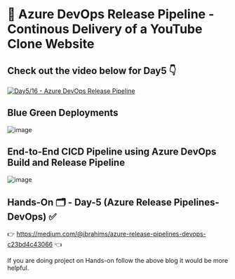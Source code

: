 # 🚀 Azure DevOps Release Pipeline - Continous Delivery of a YouTube Clone Website

## Check out the video below for Day5 👇

[![Day5/16 - Azure DevOps Release Pipeline](https://img.youtube.com/vi/acJErWFS15w/sddefault.jpg)](https://youtu.be/acJErWFS15w)

## Blue Green Deployments

![image](https://github.com/piyushsachdeva/AzureDevOps-Zero-to-Hero/assets/40286378/dff33415-f7aa-4c35-8389-6c4a5bdfe28d)


## End-to-End CICD Pipeline using Azure DevOps Build and Release Pipeline

![image](https://github.com/piyushsachdeva/AzureDevOps-Zero-to-Hero/assets/40286378/b3a534f9-9063-49fd-afc4-eb00e133240e)

## Hands-On 🗂️ - Day-5 (Azure Release Pipelines-DevOps)  ✅

👉 https://medium.com/@ibrahims/azure-release-pipelines-devops-c23bd4c43066 👈

If you are doing project on Hands-on follow the above blog it would be more helpful.